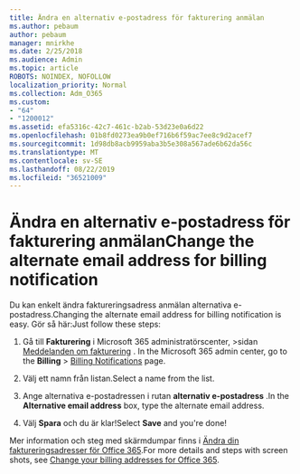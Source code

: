 ```yaml
---
title: Ändra en alternativ e-postadress för fakturering anmälan
ms.author: pebaum
author: pebaum
manager: mnirkhe
ms.date: 2/25/2018
ms.audience: Admin
ms.topic: article
ROBOTS: NOINDEX, NOFOLLOW
localization_priority: Normal
ms.collection: Adm_O365
ms.custom:
- "64"
- "1200012"
ms.assetid: efa5316c-42c7-461c-b2ab-53d23e0a6d22
ms.openlocfilehash: 01b8fd0273ea9b0ef716b6f59ac7ee8c9d2acef7
ms.sourcegitcommit: 1d98db8acb9959aba3b5e308a567ade6b62da56c
ms.translationtype: MT
ms.contentlocale: sv-SE
ms.lasthandoff: 08/22/2019
ms.locfileid: "36521009"
---
```

# <a name="change-the-alternate-email-address-for-billing-notification"></a><span data-ttu-id="cf92a-102">Ändra en alternativ e-postadress för fakturering anmälan</span><span class="sxs-lookup"><span data-stu-id="cf92a-102">Change the alternate email address for billing notification</span></span>

<span data-ttu-id="cf92a-103">Du kan enkelt ändra faktureringsadress anmälan alternativa e-postadress.</span><span class="sxs-lookup"><span data-stu-id="cf92a-103">Changing the alternate email address for billing notification is easy.</span></span> <span data-ttu-id="cf92a-104">Gör så här:</span><span class="sxs-lookup"><span data-stu-id="cf92a-104">Just follow these steps:</span></span>
  
1. <span data-ttu-id="cf92a-105">Gå till **Fakturering** i Microsoft 365 administratörscenter, \>sidan [Meddelanden om fakturering](https://go.microsoft.com/fwlink/p/?linkid=853212) .  </span><span class="sxs-lookup"><span data-stu-id="cf92a-105">In the Microsoft 365 admin center, go to the **Billing** \>  [Billing Notifications](https://go.microsoft.com/fwlink/p/?linkid=853212) page.</span></span>

2. <span data-ttu-id="cf92a-106">Välj ett namn från listan.</span><span class="sxs-lookup"><span data-stu-id="cf92a-106">Select a name from the list.</span></span>

3. <span data-ttu-id="cf92a-107">Ange alternativa e-postadressen i rutan **alternativ e-postadress** .</span><span class="sxs-lookup"><span data-stu-id="cf92a-107">In the **Alternative email address** box, type the alternate email address.</span></span>

4. <span data-ttu-id="cf92a-108">Välj **Spara** och du är klar!</span><span class="sxs-lookup"><span data-stu-id="cf92a-108">Select **Save** and you're done!</span></span>

<span data-ttu-id="cf92a-109">Mer information och steg med skärmdumpar finns i [Ändra din faktureringsadresser för Office 365](https://support.office.com/article/Change-your-billing-addresses-for-Office-365-for-business-a25c10d6-c1e9-4299-9185-25178df9eba6).</span><span class="sxs-lookup"><span data-stu-id="cf92a-109">For more details and steps with screen shots, see [Change your billing addresses for Office 365](https://support.office.com/article/Change-your-billing-addresses-for-Office-365-for-business-a25c10d6-c1e9-4299-9185-25178df9eba6).</span></span>
  